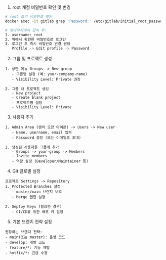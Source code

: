 
1. root 계정 비밀번호 확인 및 변경
```bash
# root 초기 비밀번호 확인
docker exec -it gitlab grep 'Password:' /etc/gitlab/initial_root_password

# 브라우저에서 접속 후:
1. username: root
2. 위에서 확인한 비밀번호로 로그인
3. 로그인 후 즉시 비밀번호 변경 권장
   Profile -> Edit profile -> Password
```

2. 그룹 및 프로젝트 생성
```plaintext
1. 상단 메뉴 Groups -> New group
   - 그룹명 설정 (예: your-company-name)
   - Visibility Level: Private 권장

2. 그룹 내 프로젝트 생성
   - New project
   - Create blank project
   - 프로젝트명 설정
   - Visibility Level: Private
```

3. 사용자 추가
```plaintext
1. Admin Area (렌치 모양 아이콘) -> Users -> New user
   - Name, username, email 입력
   - Password 설정 (또는 이메일로 초대)
   
2. 생성된 사용자를 그룹에 추가
   - Groups -> your-group -> Members
   - Invite members
   - 역할 설정 (Developer/Maintainer 등)
```

4. Git 글로벌 설정
```plaintext
프로젝트 Settings -> Repository
1. Protected Branches 설정
   - master/main 브랜치 보호
   - Merge 권한 설정

2. Deploy Keys (필요한 경우)
   - CI/CD를 위한 배포 키 설정
```

5. 기본 브랜치 전략 설정
```plaintext
권장하는 브랜치 전략:
- main(또는 master): 운영 코드
- develop: 개발 코드
- feature/*: 기능 개발
- hotfix/*: 긴급 수정
```
